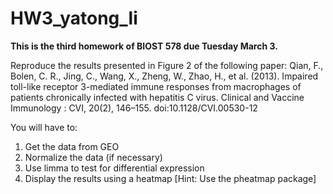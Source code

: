 # HW3_yatong_li

**This is the third homework of BIOST 578 due Tuesday March 3.**

Reproduce the results presented in Figure 2 of the following paper: 
Qian, F., Bolen, C. R., Jing, C., Wang, X., Zheng, W., Zhao, H., et al. (2013). Impaired toll-like receptor 3-mediated immune responses from macrophages of patients chronically infected with hepatitis C virus. Clinical and Vaccine Immunology : CVI, 20(2), 146–155. doi:10.1128/CVI.00530-12

You will have to:

1. Get the data from GEO
2. Normalize the data (if necessary)
3. Use limma to test for differential expression
4. Display the results using a heatmap [Hint: Use the pheatmap package]
